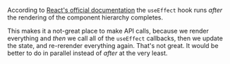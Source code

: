 According to [React's official documentation](https://reactjs.org/docs/hooks-effect.html) the `useEffect` hook runs _after_ the rendering of the component hierarchy completes.

This makes it a not-great place to make API calls, because we render everything and _then_ we call all of the `useEffect` callbacks, then we update the state, and re-rerender everything again. That's not great. It would be better to do in parallel instead of _after_ at the very least.